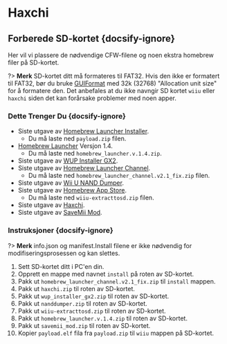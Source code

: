 # Haxchi

## Forberede SD-kortet {docsify-ignore}

Her vil vi plassere de nødvendige CFW-filene og noen ekstra homebrew filer på SD-kortet.

?> **Merk** SD-kortet ditt må formateres til FAT32. Hvis den ikke er formatert til FAT32, bør du bruke [GUIFormat](http://www.ridgecrop.demon.co.uk/index.htm?guiformat.htm) med 32k (32768) "Allocation unit size" for å formatere den. Det anbefales at du ikke navngir SD kortet `wiiu` eller `haxchi` siden det kan forårsake problemer med noen apper.

### Dette Trenger Du {docsify-ignore}

- Siste utgave av [Homebrew Launcher Installer](https://github.com/wiiu-env/homebrew_launcher_installer/releases/latest).
  - Du må laste ned `payload.zip` filen.
- [Homebrew Launcher](https://github.com/dimok789/homebrew_launcher/releases/tag/1.4) Versjon 1.4.
  - Du må laste ned `homebrew_launcher.v.1.4.zip`.
- Siste utgave av [WUP Installer GX2](http://wiiubru.com/appstore/zips/wup_installer_gx2.zip).
- Siste utgave av [Homebrew Launcher Channel](https://github.com/GaryOderNichts/homebrew_launcher/releases/tag/v2.1_fix).
  - Du må laste ned `homebrew_launcher_channel.v2.1_fix.zip` filen.
- Siste utgave av [Wii U NAND Dumper](https://github.com/koolkdev/wiiu-nanddumper/releases/latest).
- Siste utgave av [Homebrew App Store](https://github.com/vgmoose/hbas/releases/latest).
  - Du må laste ned `wiiu-extracttosd.zip` filen.
- Siste utgave av [Haxchi](https://www.wiiubru.com/appstore/zips/haxchi.zip).
- Siste utgave av <a href="docs/files/SaveMii_Mod.zip" download>SaveMii Mod</a>.

### Instruksjoner {docsify-ignore}

?> **Merk** info.json og manifest.Install filene er ikke nødvendig for modifiseringsprosessen og kan slettes.

1. Sett SD-kortet ditt i PC'en din.
1. Opprett en mappe med navnet `install` på roten av SD-kortet.
1. Pakk ut `homebrew_launcher_channel.v2.1_fix.zip` til `install` mappen.
1. Pakk ut `haxchi.zip` til roten av SD-kortet.
1. Pakk ut `wup_installer_gx2.zip` til roten av SD-kortet.
1. Pakk ut `nanddumper.zip` til roten av SD-kortet.
1. Pakk ut `wiiu-extracttosd.zip` til roten av SD-kortet.
1. Pakk ut `homebrew_launcher.v.1.4.zip` til roten av SD-kortet.
1. Pakk ut `savemii_mod.zip` til roten av SD-kortet.
1. Kopier `payload.elf` fila fra `payload.zip` til `wiiu` mappen på SD-kortet.